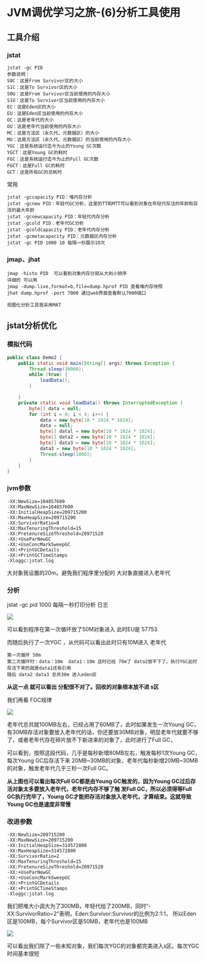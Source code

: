 # JVM调优学习之旅-(6)分析工具使用


## 工具介绍

### jstat

```shell
jstat -gc PID
参数说明：
S0C：这是From Survivor区的大小
S1C：这是To Survivor区的大小
S0U：这是From Survivor区当前使用的内存大小
S1U：这是To Survivor区当前使用的内存大小
EC：这是Eden区的大小
EU：这是Eden区当前使用的内存大小
OC：这是老年代的大小
OU：这是老年代当前使用的内存大小
MC：这是方法区（永久代、元数据区）的大小
MU：这是方法区（永久代、元数据区）的当前使用的内存大小
YGC：这是系统运行迄今为止的Young GC次数
YGCT：这是Young GC的耗时
FGC：这是系统运行迄今为止的Full GC次数
FGCT：这是Full GC的耗时
GCT：这是所有GC的总耗时
```

<!--more-->

常用

```
jstat -gccapacity PID：堆内存分析
jstat -gcnew PID：年轻代GC分析，这里的TT和MTT可以看到对象在年轻代存活的年龄和存活的最大年龄
jstat -gcnewcapacity PID：年轻代内存分析
jstat -gcold PID：老年代GC分析
jstat -gcoldcapacity PID：老年代内存分析
jstat -gcmetacapacity PID：元数据区内存分析
jstat -gc PID 1000 10 每隔一秒展示10次
```

### jmap、jhat

```
jmap -histo PID  可以看到对象内存分部从大到小排序
详细的 可以用
jmap -dump:live,format=b,file=dump.hprof PID 查看堆内存快照
jhat dump.hprof -port 7000 通过web界面查看默认7000端口

视图化分析工具我采用MAT
```



## jstat分析优化

### 模拟代码

```java
public class Demo2 {
    public static void main(String[] args) throws Exception {
        Thread.sleep(30000);
        while (true) {
            loadData();
        }

    }
    private static void loadData() throws InterruptedException {
        byte[] data = null;
        for (int i = 0; i < 4; i++) {
            data = new byte[10 * 1024 * 1024];
            data = null;
            byte[] datal = new byte[10 * 1024 * 1024];
            byte[] data2 = new byte[10 * 1024 * 1024];
            byte[] data3 = new byte[10 * 1024 * 1024];
            data3 = new byte[10 * 1024 * 1024];
            Thread.sleep(1000);
        }
    }
}
```

### jvm参数

```
-XX:NewSize=104857600
-XX:MaxNewSize=104857600
-XX:InitialHeapSize=209715200
-XX:MaxHeapSize=209715200
-XX:SurvivorRatio=8
-XX:MaxTenuringThreshold=15
-XX:PretenureSizeThreshold=20971520
-XX:+UseParNewGC
-XX:+UseConcMarkSweepGC
-XX:+PrintGCDetails
-XX:+PrintGCTimeStamps
-Xloggc:jstat.log
```

大对象我设置的20m。避免我们程序里分配的 大对象直接进入老年代

### 分析

jstat -gc pid 1000  每隔一秒打印分析 日志

![](https://yakax.oss-cn-hangzhou.aliyuncs.com/blog/jvm/jstat/TIM%E6%88%AA%E5%9B%BE20200811145958.png)

可以看到程序在第一次循环放了50M对象进入 此时EU是 57753 

而随后执行了一次YGC ，从代码可以看出此时只有10M进入 老年代

```
第一次循环 50m
第二次循环时：data：10m  data1：10m 这时已经 70m了 data2放不下了。执行YGC此时存活下来的就是data1还有引用
随后 data2 data3 总共30m 进入eden区
```

**从这一点 就可以看出 分配很不对了。回收的对象根本放不进 s区**

我们再看 FGC规律

![](https://yakax.oss-cn-hangzhou.aliyuncs.com/blog/jvm/jstat/fgc.png)

老年代总共就100MB左右，已经占用了60MB了，此时如果发生一次Young GC，有30MB存活对象要放入老年代的话，你还要放30MB对象，明显老年代就要不够了，或者老年代存在碎片放不下新进来的对象了，此时进行了Full GC，

可以看到，按照这段代码，几乎是每秒新增80MB左右，触发每秒1次Young GC，每次Young GC后存活下来 20MB~30MB的对象，老年代每秒新增20MB~30MB的对象，触发老年代几乎三秒一次Full GC。

**从上图也可以看出每次Full GC都是由Young GC触发的，因为Young GC过后存活对象太多要放入老年代，老年代内存不够了触 发Full GC，所以必须得等Full GC执行完毕了，Young GC才能把存活对象放入老年代，才算结束。这就导致Young GC也是速度非常慢**



### 改进参数

```
-XX:NewSize=209715200
-XX:MaxNewSize=209715200
-XX:InitialHeapSize=314572800
-XX:MaxHeapSize=314572800
-XX:SurvivorRatio=2
-XX:MaxTenuringThreshold=15
-XX:PretenureSizeThreshold=20971520
-XX:+UseParNewGC
-XX:+UseConcMarkSweepGC
-XX:+PrintGCDetails
-XX:+PrintGCTimeStamps
-Xloggc:jstat.log
```

我们把堆大小调大为了300MB，年轻代给了200MB，同时“-XX:SurvivorRatio=2”表明，Eden:Survivor:Survivor的比例为2:1:1， 所以Eden区是100MB，每个Survivor区是50MB，老年代也是100MB

![](https://yakax.oss-cn-hangzhou.aliyuncs.com/blog/jvm/jstat/2A.png)

可以看出我们除了一些未知对象，我们每次YGC的对象都完美进入s区。每次YGC时间基本很短
